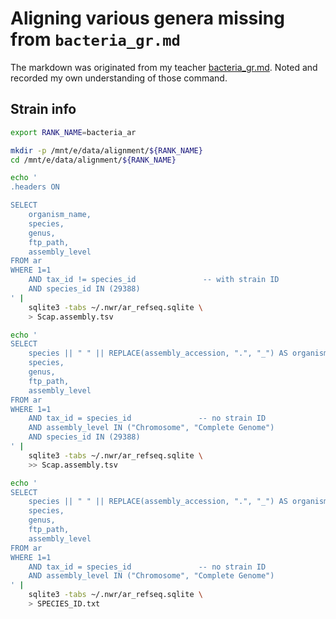 # Aligning various genera missing from `bacteria_gr.md`

The markdown was originated from my teacher [bacteria_gr.md](https://github.com/wang-q/withncbi/blob/master/taxon/bacteria_gr.md). Noted and recorded my own understanding of those command.

## Strain info

```bash
export RANK_NAME=bacteria_ar

mkdir -p /mnt/e/data/alignment/${RANK_NAME}
cd /mnt/e/data/alignment/${RANK_NAME}


```

```bash
echo '
.headers ON

SELECT
    organism_name,
    species,
    genus,
    ftp_path,
    assembly_level
FROM ar
WHERE 1=1
    AND tax_id != species_id               -- with strain ID
    AND species_id IN (29388)
' |
    sqlite3 -tabs ~/.nwr/ar_refseq.sqlite \
    > Scap.assembly.tsv

echo '
SELECT
    species || " " || REPLACE(assembly_accession, ".", "_") AS organism_name,
    species,
    genus,
    ftp_path,
    assembly_level
FROM ar
WHERE 1=1
    AND tax_id = species_id               -- no strain ID
    AND assembly_level IN ("Chromosome", "Complete Genome")
    AND species_id IN (29388)
' |
    sqlite3 -tabs ~/.nwr/ar_refseq.sqlite \
    >> Scap.assembly.tsv

echo '
SELECT
    species || " " || REPLACE(assembly_accession, ".", "_") AS organism_name,
    species,
    genus,
    ftp_path,
    assembly_level
FROM ar
WHERE 1=1
    AND tax_id = species_id               -- no strain ID
    AND assembly_level IN ("Chromosome", "Complete Genome")
' |
    sqlite3 -tabs ~/.nwr/ar_refseq.sqlite \
    > SPECIES_ID.txt
```
